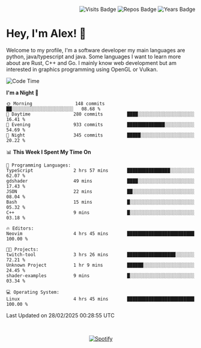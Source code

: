 <p align="right">
  <img src="https://badges.pufler.dev/visits/Alextibtab/Alextibtab" alt="Visits Badge">
  <img src="https://badges.pufler.dev/repos/Alextibtab/" alt="Repos Badge">
  <img src="https://badges.pufler.dev/years/Alextibtab/" alt="Years Badge">
</p>

<h1 align="left">Hey, I'm Alex! 💽 </h1>

Welcome to my profile, I'm a software developer my main languages are python, java/typescript and java. Some languages I want to learn more about are Rust, C++ and Go. I mainly know web development but am interested in graphics programming using OpenGL or Vulkan.

<!--START_SECTION:waka-->
![Code Time](http://img.shields.io/badge/Code%20Time-121%20hrs%2053%20mins-blue)

**I'm a Night 🦉** 

```text
🌞 Morning                148 commits         ██░░░░░░░░░░░░░░░░░░░░░░░   08.68 % 
🌆 Daytime                280 commits         ████░░░░░░░░░░░░░░░░░░░░░   16.41 % 
🌃 Evening                933 commits         ██████████████░░░░░░░░░░░   54.69 % 
🌙 Night                  345 commits         █████░░░░░░░░░░░░░░░░░░░░   20.22 % 
```


📊 **This Week I Spent My Time On** 

```text
💬 Programming Languages: 
TypeScript               2 hrs 57 mins       ████████████████░░░░░░░░░   62.07 % 
gdshader                 49 mins             ████░░░░░░░░░░░░░░░░░░░░░   17.43 % 
JSON                     22 mins             ██░░░░░░░░░░░░░░░░░░░░░░░   08.04 % 
Bash                     15 mins             █░░░░░░░░░░░░░░░░░░░░░░░░   05.32 % 
C++                      9 mins              █░░░░░░░░░░░░░░░░░░░░░░░░   03.18 % 

🔥 Editors: 
Neovim                   4 hrs 45 mins       █████████████████████████   100.00 % 

🐱‍💻 Projects: 
twitch-tool              3 hrs 26 mins       ██████████████████░░░░░░░   72.21 % 
Unknown Project          1 hr 9 mins         ██████░░░░░░░░░░░░░░░░░░░   24.45 % 
shader-examples          9 mins              █░░░░░░░░░░░░░░░░░░░░░░░░   03.34 % 

💻 Operating System: 
Linux                    4 hrs 45 mins       █████████████████████████   100.00 % 
```


 Last Updated on 28/02/2025 00:28:55 UTC
<!--END_SECTION:waka-->
&nbsp;<div align="center">
  [![Spotify](https://spotify-now-playing-wine-six.vercel.app/api/spotify?border_color=ffffff)](https://open.spotify.com/user/pmo1v2ejnt42kgp5jar5drtag)
</div>


